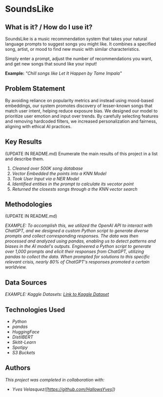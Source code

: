 # SoundsLike

## What is it? / How do I use it? 
SoundsLike is a music recommendation system that takes your natural language prompts to suggest songs you might like. It combines a specified song, artist, or mood to find new music with similar characteristics.

Simply enter a prompt, adjust the number of recommendations you want, and get new songs that sound like your input!

**Example:** *"Chill songs like Let It Happen by Tame Impala"* 


## Problem Statement <!--- do not change this line -->

By avoiding reliance on popularity metrics and instead using mood-based embeddings, our system promotes discovery of lesser-known songs that match user intent, helping reduce exposure bias. We designed our model to prioritize user emotion and input over trends. By carefully selecting features and removing hardcoded filters, we increased personalization and fairness, aligning with ethical AI practices.


## Key Results <!--- do not change this line -->

(UPDATE IN README.md)
Enumerate the main results of this project in a list and describe them.
1. *Cleaned over 500K song database*
2. *Vector Embedded the points into a KNN Model*
3. *Took User Input via a NER Model*
4. *Identified entities in the prompt to calculate its vecotor point*
5. *Returned the closests songs through a the KNN vector search*


## Methodologies <!--- do not change this line -->

(UPDATE IN README.md)

*EXAMPLE:*
*To accomplish this, we utilized the OpenAI API to interact with ChatGPT, and we designed a custom Python script to generate diverse prompts and collect corresponding responses. The data was then processed and analyzed using pandas, enabling us to detect patterns and biases in the AI model's outputs.*
*Engineered a Python script to generate over 1,000 prompts and elicit their responses from ChatGPT, utilizing pandas to collect the data. When prompted for solutions to this specific relevant crisis, nearly 80% of ChatGPT's responses promoted a certain worldview.*


## Data Sources <!--- do not change this line -->

*EXAMPLE:*
*Kaggle Datasets: [Link to Kaggle Dataset]([https://www.kaggle.com/datasets](https://www.kaggle.com/datasets/devdope/900k-spotify/data))*

## Technologies Used <!--- do not change this line -->

- *Python*
- *pandas*
- *HuggingFace*
- *DistilBERT*
- *Skitit-Learn*
- *Spotipy*
- *S3 Buckets*


## Authors <!--- do not change this line -->

*This project was completed in collaboration with:*
- *Yves Velasquez([https://github.com/HallowsYves])*
